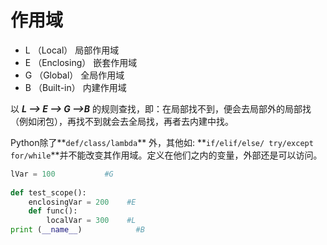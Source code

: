 # 作用域



* L （Local） 局部作用域
* E （Enclosing） 嵌套作用域
* G （Global） 全局作用域
* B （Built-in） 内建作用域

以 _**L –&gt; E –&gt; G –&gt;B**_ 的规则查找，即：在局部找不到，便会去局部外的局部找（例如闭包），再找不到就会去全局找，再者去内建中找。

Python除了**`def/class/lambda`** 外，其他如: **`if/elif/else/ try/except for/while`**并不能改变其作用域。定义在他们之内的变量，外部还是可以访问。

```python
lVar = 100           #G
 
def test_scope():
    enclosingVar = 200    #E
    def func():
        localVar = 300    #L
print (__name__)            #B
```

